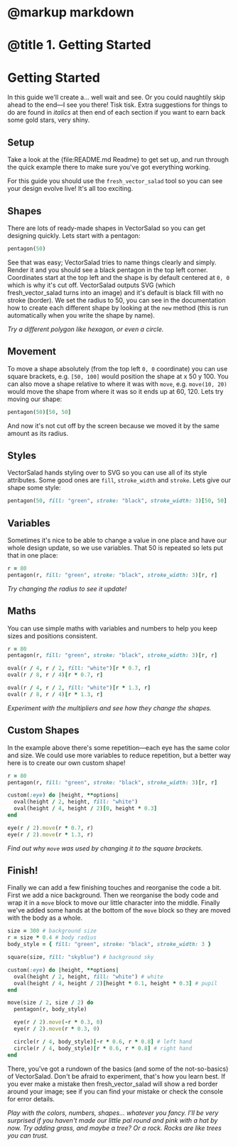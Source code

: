 # @markup markdown
# @title 1. Getting Started

# Getting Started

In this guide we'll create a... well wait and see. Or you could naughtily skip ahead to the end—I see you there! Tisk tisk. Extra suggestions for things to do are found in _italics_ at then end of each section if you want to earn back some gold stars, very shiny.

## Setup ##

Take a look at the {file:README.md Readme} to get set up, and run through the quick example there to make sure you've got everything working. 

For this guide you should use the `fresh_vector_salad` tool so you can see your design evolve live! It's all too exciting.

## Shapes ##

There are lots of ready-made shapes in VectorSalad so you can get designing quickly. Lets start with a pentagon:

```ruby
pentagon(50)
```

See that was easy; VectorSalad tries to name things clearly and simply. Render it and you should see a black pentagon in the top left corner. Coordinates start at the top left and the shape is by default centered at `0, 0` which is why it's cut off. VectorSalad outputs SVG (which fresh_vector_salad turns into an image) and it's default is black fill with no stroke (border). We set the radius to 50, you can see in the documentation how to create each different shape by looking at the `new` method (this is run automatically when you write the shape by name).

_Try a different polygon like hexagon, or even a circle._

## Movement ##

To move a shape absolutely (from the top left `0, 0` coordinate) you can use square brackets, e.g. `[50, 100]` would position the shape at x 50 y 100. You can also move a shape relative to where it was with `move`, e.g. `move(10, 20)` would move the shape from where it was so it ends up at 60, 120. Lets try moving our shape:

```ruby
pentagon(50)[50, 50]
```

And now it's not cut off by the screen because we moved it by the same amount as its radius.

## Styles ##

VectorSalad hands styling over to SVG so you can use all of its style attributes. Some good ones are `fill`, `stroke_width` and `stroke`. Lets give our shape some style:

```ruby
pentagon(50, fill: "green", stroke: "black", stroke_width: 3)[50, 50]
```

## Variables ##

Sometimes it's nice to be able to change a value in one place and have our whole design update, so we use variables. That 50 is repeated so lets put that in one place:

```ruby
r = 80
pentagon(r, fill: "green", stroke: "black", stroke_width: 3)[r, r]
```

_Try changing the radius to see it update!_

## Maths ##

You can use simple maths with variables and numbers to help you keep sizes and positions consistent.

```ruby
r = 80
pentagon(r, fill: "green", stroke: "black", stroke_width: 3)[r, r]

oval(r / 4, r / 2, fill: "white")[r * 0.7, r]
oval(r / 8, r / 4)[r * 0.7, r]

oval(r / 4, r / 2, fill: "white")[r * 1.3, r]
oval(r / 8, r / 4)[r * 1.3, r]
```

_Experiment with the multipliers and see how they change the shapes._

## Custom Shapes ##

In the example above there's some repetition—each eye has the same color and size. We could use more variables to reduce repetition, but a better way here is to create our own custom shape!

```ruby
r = 80
pentagon(r, fill: "green", stroke: "black", stroke_width: 3)[r, r]

custom(:eye) do |height, **options|
  oval(height / 2, height, fill: "white")
  oval(height / 4, height / 2)[0, height * 0.3]
end

eye(r / 2).move(r * 0.7, r)
eye(r / 2).move(r * 1.3, r)
```

_Find out why `move` was used by changing it to the square brackets._

## Finish! ##

Finally we can add a few finishing touches and reorganise the code a bit. First we add a nice background. Then we reorganise the body code and wrap it in a `move` block to move our little character into the middle. Finally we've added some hands at the bottom of the `move` block so they are moved with the body as a whole.

```ruby
size = 300 # background size
r = size * 0.4 # body radius
body_style = { fill: "green", stroke: "black", stroke_width: 3 }

square(size, fill: "skyblue") # background sky

custom(:eye) do |height, **options|
  oval(height / 2, height, fill: "white") # white
  oval(height / 4, height / 2)[height * 0.1, height * 0.3] # pupil
end

move(size / 2, size / 2) do
  pentagon(r, body_style)

  eye(r / 2).move(-r * 0.3, 0)
  eye(r / 2).move(r * 0.3, 0)

  circle(r / 4, body_style)[-r * 0.6, r * 0.8] # left hand
  circle(r / 4, body_style)[r * 0.6, r * 0.8] # right hand
end
```

There, you've got a rundown of the basics (and some of the not-so-basics) of VectorSalad. Don't be afraid to experiment, that's how you learn best. If you ever make a mistake then fresh_vector_salad will show a red border around your image; see if you can find your mistake or check the console for error details.

_Play with the colors, numbers, shapes... whatever you fancy. I'll be very surprised if you haven't made our little pal round and pink with a hat by now. Try adding grass, and maybe a tree? Or a rock. Rocks are like trees you can trust._
